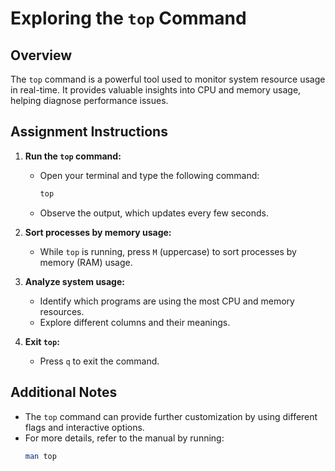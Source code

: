 # Exploring the `top` Command

## Overview

The `top` command is a powerful tool used to monitor system resource usage in real-time. It provides valuable insights into CPU and memory usage, helping diagnose performance issues.

## Assignment Instructions

1. **Run the `top` command:**

   - Open your terminal and type the following command:
     ```bash
     top
     ```
   - Observe the output, which updates every few seconds.

2. **Sort processes by memory usage:**

   - While `top` is running, press `M` (uppercase) to sort processes by memory (RAM) usage.

3. **Analyze system usage:**

   - Identify which programs are using the most CPU and memory resources.
   - Explore different columns and their meanings.

4. **Exit `top`:**
   - Press `q` to exit the command.

## Additional Notes

- The `top` command can provide further customization by using different flags and interactive options.
- For more details, refer to the manual by running:
  ```bash
  man top
  ```
